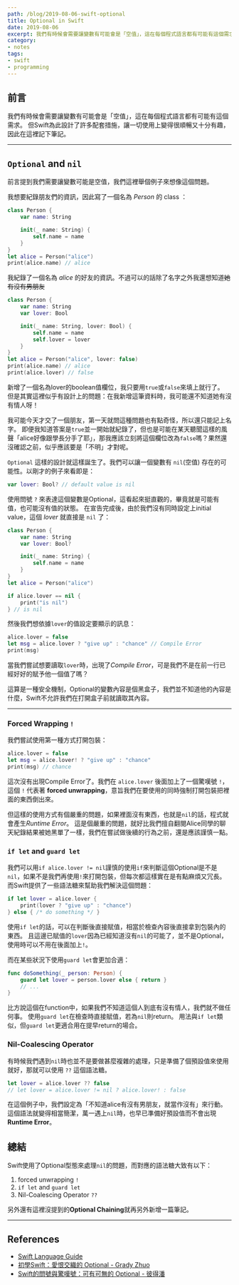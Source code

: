 ```yaml
---
path: /blog/2019-08-06-swift-optional
title: Optional in Swift
date: 2019-08-06
excerpt: 我們有時候會需要讓變數有可能會是「空值」，這在每個程式語言都有可能有這個需求。
category:
- notes
tags:
- swift
- programming
---
```


## 前言

我們有時候會需要讓變數有可能會是「空值」，這在每個程式語言都有可能有這個需求。
但Swift為此設計了許多配套措施，讓一切使用上變得很順暢又十分有趣，因此在這裡記下筆記。
<!-- more -->

---

## `Optional` and `nil`

前言提到我們需要讓變數可能是空值，我們這裡舉個例子來想像這個問題。

我想要紀錄朋友們的資訊，因此寫了一個名為 *Person* 的 class ：

```swift
class Person {
    var name: String

    init(_ name: String) {
        self.name = name
    }
}
let alice = Person("alice")
print(alice.name) // alice
```

我紀錄了一個名為 *alice* 的好友的資訊。不過可以的話除了名字之外我還想知道~~她有沒有男朋友~~

```swift
class Person {
    var name: String
    var lover: Bool

    init(_ name: String, lover: Bool) {
        self.name = name
        self.lover = lover
    }
}
let alice = Person("alice", lover: false)
print(alice.name) // alice
print(alice.lover) // false
```

新增了一個名為lover的boolean值欄位，我只要用`true`或`false`來填上就行了。
但是其實這裡似乎有設計上的問題：在我新增這筆資料時，我可能還不知道她有沒有情人呀！

我可能今天才交了一個朋友，第一天就問這種問題也有點奇怪，所以還只能記上名字。
即便我知道答案是`true`並一開始就紀錄了，但也是可能在某天聽聞這樣的風聲「alice好像跟學長分手了耶」，那我應該立刻將這個欄位改為`false`嗎？果然還沒確認之前，似乎應該要是「不明」才對呢。

`Optional` 這樣的設計就這樣誕生了。我們可以讓一個變數有 `nil`(空值) 存在的可能性。以剛才的例子來看即是：

```swift
var lover: Bool? // default value is nil
```

使用問號 `?` 來表達這個變數是Optional，這看起來挺直觀的，畢竟就是可能有值，也可能沒有值的狀態。
在宣告完成後，由於我們沒有同時設定上initial value，這個 *lover* 就直接是 `nil` 了：

```swift
class Person {
    var name: String
    var lover: Bool?

    init(_ name: String) {
        self.name = name
    }
}
let alice = Person("alice")

if alice.lover == nil {
    print("is nil")
} // is nil
```

然後我們想依據`lover`的值設定要顯示的訊息：

```swift
alice.lover = false
let msg = alice.lover ? "give up" : "chance" // Compile Error
print(msg)
```

當我們嘗試想要讀取`lover`時，出現了*Compile Error*，可是我們不是在前一行已經好好的賦予他一個值了嗎？

這算是一種安全機制，Optional的變數內容是個黑盒子，我們並不知道他的內容是什麼，Swift不允許我們在打開盒子前就讀取其內容。

---

### Forced Wrapping `!`

我們嘗試使用第一種方式打開包裝：

```swift
alice.lover = false
let msg = alice.lover! ? "give up" : "chance"
print(msg) // chance
```

這次沒有出現Compile Error了。我們在 `alice.lover` 後面加上了一個驚嘆號 `!`，這個 `!` 代表著 **forced unwrapping**，意旨我們在要使用的同時強制打開包裝把裡面的東西倒出來。

但這樣的使用方式有個嚴重的問題，如果裡面沒有東西，也就是`nil`的話，程式就會產生*Runtime Error*。
這是個嚴重的問題，就好比我們擅自翻閱Alice同學的聊天紀錄結果被她黑單了一樣，我們在嘗試做後續的行為之前，還是應該謹慎一點。

### `if let` and `guard let`

我們可以用`if alice.lover != nil`謹慎的使用`if`來判斷這個Optional是不是`nil`，如果不是我們再使用`!`來打開包裝，但每次都這樣實在是有點麻煩又冗長。
而Swift提供了一些語法糖來幫助我們解決這個問題：

```swift
if let lover = alice.lover {
    print(lover ? "give up" : "chance")
} else { /* do something */ }
```

使用`if let`的話，可以在判斷後直接賦值，相當於檢查內容後直接拿到包裝內的東西。
且這邊已賦值的`lover`因為已經知道沒有`nil`的可能了，並不是Optional，使用時可以不用在後面加上`!`。

而在某些狀況下使用`guard let`會更加合適：

```swift
func doSomething(_ person: Person) {
    guard let lover = person.lover else { return }
    // ...
}
```

比方說這個在function中，如果我們不知道這個人到底有沒有情人，我們就不做任何事。
使用`guard let`在檢查時直接賦值，若為`nil`則return。
用法與`if let`類似，但`guard let`更適合用在提早return的場合。

### Nil-Coalescing Operator

有時候我們遇到`nil`時也並不是要做甚麼複雜的處理，只是準備了個預設值來使用就好，那就可以使用 `??` 這個語法糖。

```swift
let lover = alice.lover ?? false
// let lover = alice.lover != nil ? alice.lover! : false
```

在這個例子中，我們設定為「不知道alice有沒有男朋友，就當作沒有」來行動。這個語法就變得相當簡潔，萬一遇上`nil`時，也早已準備好預設值而不會出現**Runtime Error**。

## 總結

Swift使用了Optional型態來處理`nil`的問題，而對應的語法糖大致有以下：

1. forced unwrapping `!`
2. `if let` and `guard let`
3. Nil-Coalescing Operator `??`

另外還有這裡沒提到的**Optional Chaining**就再另外新增一篇筆記。

---

## References

- [Swift Language Guide](https://docs.swift.org/swift-book/LanguageGuide/OptionalChaining.html)
- [初學Swift：愛恨交織的 Optional - Grady Zhuo](https://www.appcoda.com.tw/swift-optional/)
- [Swift的問號與驚嘆號：可有可無的 Optional - 彼得潘](https://www.appcoda.com.tw/swift-optional-intro/)
